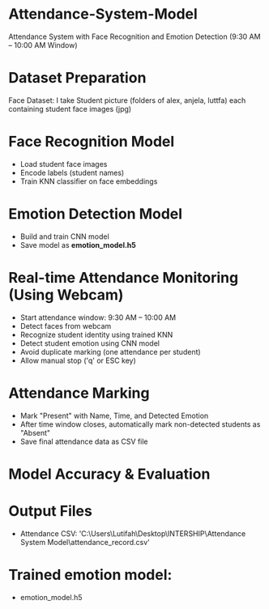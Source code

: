 # Attendance-System-Model
Attendance System with Face Recognition and Emotion Detection (9:30 AM – 10:00 AM Window)
# Dataset Preparation
Face Dataset: I take Student picture (folders of alex, anjela, luttfa) each containing student face images (jpg)
# Face Recognition Model
- Load student face images
- Encode labels (student names)
- Train KNN classifier on face embeddings
# Emotion Detection Model
- Build and train CNN model
- Save model as **emotion_model.h5**
# Real-time Attendance Monitoring (Using Webcam)
- Start attendance window: 9:30 AM – 10:00 AM
- Detect faces from webcam
- Recognize student identity using trained KNN
- Detect student emotion using CNN model
- Avoid duplicate marking (one attendance per student)
- Allow manual stop ('q' or ESC key)
# Attendance Marking
- Mark "Present" with Name, Time, and Detected Emotion
- After time window closes, automatically mark non-detected students as "Absent"
- Save final attendance data as CSV file
# Model Accuracy & Evaluation
# Output Files
- Attendance CSV: 'C:\Users\Lutifah\Desktop\INTERSHIP\Attendance System Model\attendance_record.csv'
# Trained emotion model:
- emotion_model.h5
